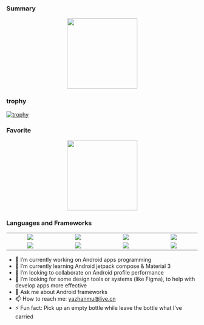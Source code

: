 <!--
### Hi there 👋

**qomg/qomg** is a ✨ _special_ ✨ repository because its `README.md` (this file) appears on your GitHub profile.

Here are some ideas to get you started:

- 🔭 I’m currently working on ...
- 🌱 I’m currently learning ...
- 👯 I’m looking to collaborate on ...
- 🤔 I’m looking for help with ...
- 💬 Ask me about ...
- 📫 How to reach me: ...
- 😄 Pronouns: ...
- ⚡ Fun fact: ...
-->

  
### Summary
<p align="center">
  <img src="https://github-readme-stats.vercel.app/api?username=qomg&show_icons=true&theme=radical" height="185">
</p>

### trophy
[![trophy](https://github-profile-trophy.vercel.app/?username=qomg)](https://github.com/ryo-ma/github-profile-trophy)

### Favorite
<p align="center">
  <a href="https://github.com/qomg/nowinandroid">
     <img src="https://github-readme-stats.vercel.app/api/pin/?username=qomg&repo=nowinandroid&theme=vue-dark&hide_border=true" height="185">
  </a>
</p>

### Languages and Frameworks
<table >
<tr>
     <td align='center' width="190">
        <img src="https://www.vectorlogo.zone/logos/javascript/javascript-icon.svg">
    </td>
    <td align='center' width="190">
        <img src="https://www.vectorlogo.zone/logos/typescriptlang/typescriptlang-icon.svg">
    </td>
    <td align='center' width="190">
        <img src="https://www.vectorlogo.zone/logos/dartlang/dartlang-ar21.svg">
    </td>
     <td align='center' width="190">
        <img src="https://www.vectorlogo.zone/logos/nodejs/nodejs-ar21.svg">
    </td>

</tr>
<tr>
     <td align='center' width="190">
        <img src="https://www.vectorlogo.zone/logos/vuejs/vuejs-icon.svg">
    </td>
    <td align='center' width="190">
        <img src="https://www.vectorlogo.zone/logos/angular/angular-ar21.svg">
    </td>
    <td align='center' width="190">
        <img src="https://www.vectorlogo.zone/logos/flutterio/flutterio-ar21.svg">
    </td>
      <td align='center'  width="190">
        <img src="https://www.vectorlogo.zone/logos/mysql/mysql-ar21.svg">
    </td>
</tr>
</table>


- 🔭 I’m currently working on Android apps programming
- 🌱 I’m currently learning Android jetpack compose & Material 3
- 👯 I’m looking to collaborate on Android profile performance
- 🤔 I’m looking for some design tools or systems (like Figma), to help with develop apps more effective
- 💬 Ask me about Android frameworks
- 📫 How to reach me: yazhanmu@live.cn
- ⚡ Fun fact: Pick up an empty bottle while leave the bottle what I've carried
